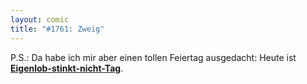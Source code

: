 ```yaml
---
layout: comic
title: "#1761: Zweig"
---
```


P.S.:
Da habe ich mir aber einen tollen Feiertag ausgedacht: 
Heute ist <a href="http://www.fonflatter.de/kalender"><strong>Eigenlob-stinkt-nicht-Tag</strong></a>.
